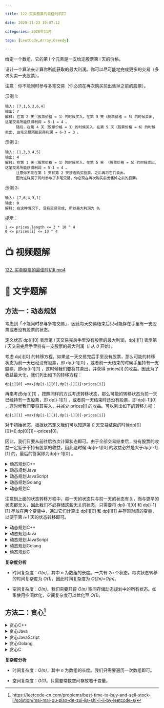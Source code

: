 ```yaml
---

title: 122.买卖股票的最佳时机II

date: 2020-11-23 19:07:12

categories: 2020年11月

tags: [LeetCode,Array,Greedy]

---
```

 
给定一个数组，它的第 i 个元素是一支给定股票第 i 天的价格。

设计一个算法来计算你所能获取的最大利润。你可以尽可能地完成更多的交易（多次买卖一支股票）。

注意：你不能同时参与多笔交易（你必须在再次购买前出售掉之前的股票）。


<!-- more -->

 

示例 1:
    
    输入: [7,1,5,3,6,4]
    输出: 7
    解释: 在第 2 天（股票价格 = 1）的时候买入，在第 3 天（股票价格 = 5）的时候卖出, 这笔交易所能获得利润 = 5-1 = 4 。
         随后，在第 4 天（股票价格 = 3）的时候买入，在第 5 天（股票价格 = 6）的时候卖出, 这笔交易所能获得利润 = 6-3 = 3 。
示例 2:
    
    输入: [1,2,3,4,5]
    输出: 4
    解释: 在第 1 天（股票价格 = 1）的时候买入，在第 5 天 （股票价格 = 5）的时候卖出, 这笔交易所能获得利润 = 5-1 = 4 。
         注意你不能在第 1 天和第 2 天接连购买股票，之后再将它们卖出。
         因为这样属于同时参与了多笔交易，你必须在再次购买前出售掉之前的股票。
示例 3:
    
    输入: [7,6,4,3,1]
    输出: 0
    解释: 在这种情况下, 没有交易完成, 所以最大利润为 0。
     

提示：
    
    1 <= prices.length <= 3 * 10 ^ 4
    0 <= prices[i] <= 10 ^ 4

# 📺 视频题解  
[122. 买卖股票的最佳时机II.mp4](140e709c-24c5-4837-978f-d827bf56703e)

# 📖 文字题解
## 方法一：动态规划

考虑到「不能同时参与多笔交易」，因此每天交易结束后只可能存在手里有一支股票或者没有股票的状态。

定义状态 dp[i][0] 表示第 *i* 天交易完后手里没有股票的最大利润，dp[i][1]  表示第 *i* 天交易完后手里持有一支股票的最大利润（*i* 从 *0* 开始）。

考虑 dp[i][0]  的转移方程，如果这一天交易完后手里没有股票，那么可能的转移状态为前一天已经没有股票，即 dp[i-1][0]  ，或者前一天结束的时候手里持有一支股票，即dp[i-1][1]  ，这时候我们要将其卖出，并获得 prices[i] 的收益。因此为了收益最大化，我们列出如下的转移方程：

    dp[i][0] =max{dp[i-1][0],dp[i-1][1]+prices[i]}
    
再来考虑dp[i][1] ，按照同样的方式考虑转移状态，那么可能的转移状态为前一天已经持有一支股票，即 dp[i-1][1] ，或者前一天结束时还没有股票，即 dp[i-1][0] ，这时候我们要将其买入，并减少 prices[i]  的收益。可以列出如下的转移方程：


    dp[i][1] =max{dp[i-1][1],dp[i-1][0]-prices[i]}
    
对于初始状态，根据状态定义我们可以知道第 *0* 天交易结束的时候dp[0][0]=0,dp[0][1]=-prices[0]。

因此，我们只要从前往后依次计算状态即可。由于全部交易结束后，持有股票的收益一定低于不持有股票的收益，因此这时候 dp[n-1][0]  的收益必然是大于dp[n-1][1] 的，最后的答案即为dp[n-1][0] 。

<details>
    <summary>动态规划C++</summary>
    
```C++ [sol11-C++]
class Solution {
public:
    int maxProfit(vector<int>& prices) {
        int n = prices.size();
        int dp[n][2];
        dp[0][0] = 0, dp[0][1] = -prices[0];
        for (int i = 1; i < n; ++i) {
            dp[i][0] = max(dp[i - 1][0], dp[i - 1][1] + prices[i]);
            dp[i][1] = max(dp[i - 1][1], dp[i - 1][0] - prices[i]);
        }
        return dp[n - 1][0];
    }
};
```

</details>
<details>
    <summary>动态规划Java</summary>
    
```Java [sol11-Java]
class Solution {
    public int maxProfit(int[] prices) {
        int n = prices.length;
        int[][] dp = new int[n][2];
        dp[0][0] = 0;
        dp[0][1] = -prices[0];
        for (int i = 1; i < n; ++i) {
            dp[i][0] = Math.max(dp[i - 1][0], dp[i - 1][1] + prices[i]);
            dp[i][1] = Math.max(dp[i - 1][1], dp[i - 1][0] - prices[i]);
        }
        return dp[n - 1][0];
    }
}
```

</details>
<details>
    <summary>动态规划JavaScript</summary>
    
```JavaScript [sol11-JavaScript]
var maxProfit = function(prices) {
    const n = prices.length;
    const dp = new Array(n).fill(0).map(v => new Array(2).fill(0));
    dp[0][0] = 0, dp[0][1] = -prices[0];
    for (let i = 1; i < n; ++i) {
        dp[i][0] = Math.max(dp[i - 1][0], dp[i - 1][1] + prices[i]);
        dp[i][1] = Math.max(dp[i - 1][1], dp[i - 1][0] - prices[i]);
    }
    return dp[n - 1][0];
};
```

</details>
<details>
    <summary>动态规划Golang</summary>
    
```Golang [sol11-Golang]
func maxProfit(prices []int) int {
    n := len(prices)
    dp := make([][2]int, n)
    dp[0][1] = -prices[0]
    for i := 1; i < n; i++ {
        dp[i][0] = max(dp[i-1][0], dp[i-1][1]+prices[i])
        dp[i][1] = max(dp[i-1][1], dp[i-1][0]-prices[i])
    }
    return dp[n-1][0]
}

func max(a, b int) int {
    if a > b {
        return a
    }
    return b
}
```

</details>
<details>
    <summary>动态规划C</summary>
    
```C [sol11-C]
int maxProfit(int* prices, int pricesSize) {
    int dp[pricesSize][2];
    dp[0][0] = 0, dp[0][1] = -prices[0];
    for (int i = 1; i < pricesSize; ++i) {
        dp[i][0] = fmax(dp[i - 1][0], dp[i - 1][1] + prices[i]);
        dp[i][1] = fmax(dp[i - 1][1], dp[i - 1][0] - prices[i]);
    }
    return dp[pricesSize - 1][0];
}
```

</details>

注意到上面的状态转移方程中，每一天的状态只与前一天的状态有关，而与更早的状态都无关，因此我们不必存储这些无关的状态，只需要将 dp[i-1][0] 和 dp[i-1][1]  存放在两个变量中，通过它们计算出 dp[i][0] 和 dp[i][1]  并存回对应的变量，以便于第 *i+1* 天的状态转移即可。

<details>
    <summary>动态规划C++</summary>
    
```C++ [sol12-C++]
class Solution {
public:
    int maxProfit(vector<int>& prices) {
        int n = prices.size();
        int dp0 = 0, dp1 = -prices[0];
        for (int i = 1; i < n; ++i) {
            int newDp0 = max(dp0, dp1 + prices[i]);
            int newDp1 = max(dp1, dp0 - prices[i]);
            dp0 = newDp0;
            dp1 = newDp1;
        }
        return dp0;
    }
};
```


</details>
<details>
    <summary>动态规划Java</summary>
    
```Java [sol12-Java]
class Solution {
    public int maxProfit(int[] prices) {
        int n = prices.length;
        int dp0 = 0, dp1 = -prices[0];
        for (int i = 1; i < n; ++i) {
            int newDp0 = Math.max(dp0, dp1 + prices[i]);
            int newDp1 = Math.max(dp1, dp0 - prices[i]);
            dp0 = newDp0;
            dp1 = newDp1;
        }
        return dp0;
    }
}
```

</details>
<details>
    <summary>动态规划JavaScript</summary>

```JavaScript [sol12-JavaScript]
var maxProfit = function(prices) {
    const n = prices.length;
    let dp0 = 0, dp1 = -prices[0];
    for (let i = 1; i < n; ++i) {
        let newDp0 = Math.max(dp0, dp1 + prices[i]);
        let newDp1 = Math.max(dp1, dp0 - prices[i]);
        dp0 = newDp0;
        dp1 = newDp1;
    }
    return dp0;
};
```

</details>
<details>
    <summary>动态规划Golang</summary>

```Golang [sol12-Golang]
func maxProfit(prices []int) int {
    n := len(prices)
    dp0, dp1 := 0, -prices[0]
    for i := 1; i < n; i++ {
        dp0, dp1 = max(dp0, dp1+prices[i]), max(dp1, dp0-prices[i])
    }
    return dp0
}

func max(a, b int) int {
    if a > b {
        return a
    }
    return b
}
```

</details>
<details>
    <summary>动态规划C</summary>

```C [sol12-C]
int maxProfit(int* prices, int pricesSize) {
    int dp0 = 0, dp1 = -prices[0];
    for (int i = 1; i < pricesSize; ++i) {
        int newDp0 = fmax(dp0, dp1 + prices[i]);
        int newDp1 = fmax(dp1, dp0 - prices[i]);
        dp0 = newDp0;
        dp1 = newDp1;
    }
    return dp0;
}
```

</details>


**复杂度分析**

- 时间复杂度：*O(n)*，其中 *n* 为数组的长度。一共有 *2n* 个状态，每次状态转移的时间复杂度为 *O(1)*，因此时间复杂度为 *O(2n)=O(n)*。

- 空间复杂度：*O(n)*。我们需要开辟 *O(n)* 空间存储动态规划中的所有状态。如果使用空间优化，空间复杂度可以优化至 *O(1)*。

## 方法二：贪心[^1]

<details>
    <summary>贪心C++</summary>

```C++ [sol2-C++]
class Solution {
public:
    int maxProfit(vector<int>& prices) {   
        int ans = 0;
        int n = prices.size();
        for (int i = 1; i < n; ++i) {
            ans += max(0, prices[i] - prices[i - 1]);
        }
        return ans;
    }
};
```

</details>
<details>
    <summary>贪心Java</summary>

```Java [sol2-Java]
class Solution {
    public int maxProfit(int[] prices) {
        int ans = 0;
        int n = prices.length;
        for (int i = 1; i < n; ++i) {
            ans += Math.max(0, prices[i] - prices[i - 1]);
        }
        return ans;
    }
}
```

</details>
<details>
    <summary>贪心JavaScript</summary>

```JavaScript [sol2-JavaScript]
var maxProfit = function(prices) {
    let ans = 0;
    let n = prices.length;
    for (let i = 1; i < n; ++i) {
        ans += Math.max(0, prices[i] - prices[i - 1]);
    }
    return ans;
};
```

</details>
<details>
    <summary>贪心Golang</summary>

```Golang [sol2-Golang]
func maxProfit(prices []int) (ans int) {
    for i := 1; i < len(prices); i++ {
        ans += max(0, prices[i]-prices[i-1])
    }
    return
}

func max(a, b int) int {
    if a > b {
        return a
    }
    return b
}
```

</details>
<details>
    <summary>贪心C</summary>

```C [sol2-C]
int maxProfit(int* prices, int pricesSize) {
    int ans = 0;
    for (int i = 1; i < pricesSize; ++i) {
        ans += fmax(0, prices[i] - prices[i - 1]);
    }
    return ans;
}
```

</details>

**复杂度分析**

- 时间复杂度：*O(n)*，其中 *n* 为数组的长度。我们只需要遍历一次数组即可。

- 空间复杂度：*O(1)*。只需要常数空间存放若干变量。


[^1]:https://leetcode-cn.com/problems/best-time-to-buy-and-sell-stock-ii/solution/mai-mai-gu-piao-de-zui-jia-shi-ji-ii-by-leetcode-s/